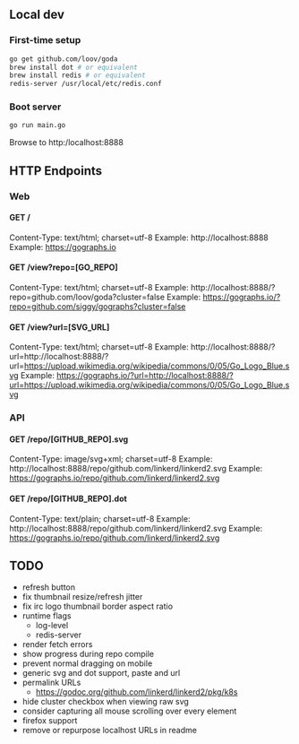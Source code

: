 ## Local dev

### First-time setup

```bash
go get github.com/loov/goda
brew install dot # or equivalent
brew install redis # or equivalent
redis-server /usr/local/etc/redis.conf
```

### Boot server

```bash
go run main.go
```

Browse to http:/localhost:8888

## HTTP Endpoints

### Web

#### GET /
Content-Type: text/html; charset=utf-8
Example: http://localhost:8888
Example: https://gographs.io

#### GET /view?repo=[GO_REPO]
Content-Type: text/html; charset=utf-8
Example: http://localhost:8888/?repo=github.com/loov/goda?cluster=false
Example: https://gographs.io/?repo=github.com/siggy/gographs?cluster=false

#### GET /view?url=[SVG_URL]
Content-Type: text/html; charset=utf-8
Example: http://localhost:8888/?url=http://localhost:8888/?url=https://upload.wikimedia.org/wikipedia/commons/0/05/Go_Logo_Blue.svg
Example: https://gographs.io/?url=http://localhost:8888/?url=https://upload.wikimedia.org/wikipedia/commons/0/05/Go_Logo_Blue.svg

### API

#### GET /repo/[GITHUB_REPO].svg
Content-Type: image/svg+xml; charset=utf-8
Example: http://localhost:8888/repo/github.com/linkerd/linkerd2.svg
Example: https://gographs.io/repo/github.com/linkerd/linkerd2.svg

#### GET /repo/[GITHUB_REPO].dot
Content-Type: text/plain; charset=utf-8
Example:  http://localhost:8888/repo/github.com/linkerd/linkerd2.svg
Example:  https://gographs.io/repo/github.com/linkerd/linkerd2.svg


## TODO

- refresh button
- fix thumbnail resize/refresh jitter
- fix irc logo thumbnail border aspect ratio
- runtime flags
  - log-level
  - redis-server
- render fetch errors
- show progress during repo compile
- prevent normal dragging on mobile
- generic svg and dot support, paste and url
- permalink URLs
  - https://godoc.org/github.com/linkerd/linkerd2/pkg/k8s
- hide cluster checkbox when viewing raw svg
- consider capturing all mouse scrolling over every element
- firefox support
- remove or repurpose localhost URLs in readme
